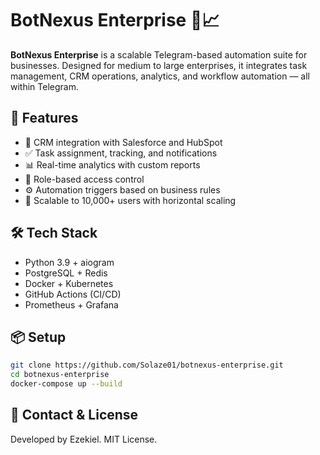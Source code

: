 # BotNexus Enterprise 🤖📈

**BotNexus Enterprise** is a scalable Telegram-based automation suite for businesses. Designed for medium to large enterprises, it integrates task management, CRM operations, analytics, and workflow automation — all within Telegram.

## 🚀 Features
- 🔗 CRM integration with Salesforce and HubSpot
- ✅ Task assignment, tracking, and notifications
- 📊 Real-time analytics with custom reports
- 🔐 Role-based access control
- ⚙️ Automation triggers based on business rules
- 🧩 Scalable to 10,000+ users with horizontal scaling

## 🛠️ Tech Stack
- Python 3.9 + aiogram
- PostgreSQL + Redis
- Docker + Kubernetes
- GitHub Actions (CI/CD)
- Prometheus + Grafana

## 📦 Setup
```bash
git clone https://github.com/Solaze01/botnexus-enterprise.git
cd botnexus-enterprise
docker-compose up --build
```

## 📡 Contact & License
Developed by Ezekiel. 
MIT License.
